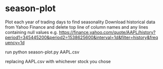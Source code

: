 # season-plot
Plot each year of trading days to find seasonality
Download historical data from Yahoo Finance and delete top line of column names and any lines containing null values
e.g. https://finance.yahoo.com/quote/AAPL/history?period1=345445200&period2=1538625600&interval=1d&filter=history&frequency=1d

run python season-plot.py AAPL.csv

replacing AAPL.csv with whichever stock you chose
